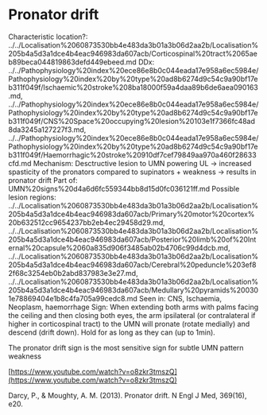 # Pronator drift

Characteristic location?: ../../Localisation%2060873530bb4e483da3b01a3b06d2aa2b/Localisation%205b4a5d3a1dce4b4eac946983da607acb/Corticospinal%20tract%2065aeb89beca044819863defd449ebeed.md
DDx: ../../Pathophysiology%20index%20ece86e8b0c044eada17e958a6ec5984e/Pathophysiology%20index%20by%20type%20ad8b6274d9c54c9a90bf17eb311f049f/Ischaemic%20stroke%208ba18000f59a4daa89b6de6aea090163.md, ../../Pathophysiology%20index%20ece86e8b0c044eada17e958a6ec5984e/Pathophysiology%20index%20by%20type%20ad8b6274d9c54c9a90bf17eb311f049f/CNS%20Space%20occupying%20lesion%20103e1f7366fc48ad8da3245a127227f3.md, ../../Pathophysiology%20index%20ece86e8b0c044eada17e958a6ec5984e/Pathophysiology%20index%20by%20type%20ad8b6274d9c54c9a90bf17eb311f049f/Haemorrhagic%20stroke%20910df7cef79849aa970a460f28633cfd.md
Mechanism: Desctructive lesion to UMN powering UL → increased spasticity of the pronators compared to supinators + weakness → results in pronator drift
Part of: UMN%20signs%20d4a6d6fc559344bb8d15d0fc036121ff.md
Possible lesion regions: ../../Localisation%2060873530bb4e483da3b01a3b06d2aa2b/Localisation%205b4a5d3a1dce4b4eac946983da607acb/Primary%20motor%20cortex%20b632512cc9654237bb2eb4ec29458d29.md, ../../Localisation%2060873530bb4e483da3b01a3b06d2aa2b/Localisation%205b4a5d3a1dce4b4eac946983da607acb/Posterior%20limb%20of%20Internal%20capsule%2060a835d906f3485ab02b4706c99d4dcb.md, ../../Localisation%2060873530bb4e483da3b01a3b06d2aa2b/Localisation%205b4a5d3a1dce4b4eac946983da607acb/Cerebral%20peduncle%203ef82f68c3254eb0b2abd837983e3e27.md, ../../Localisation%2060873530bb4e483da3b01a3b06d2aa2b/Localisation%205b4a5d3a1dce4b4eac946983da607acb/Medullary%20pyramids%200301e78869404e1b8c4fa705a99cedc8.md
Seen in: CNS, Ischaemia, Neoplasm, haemorrhage
Sign: When extending both arms with palms facing the ceiling and then closing both eyes, the arm ipsilateral (or contralateral if higher in corticospinal tract) to the UMN will pronate (rotate medially) and descend (drift down). Hold for as long as they can (up to 1min).

The pronator drift sign is the most sensitive sign for subtle UMN pattern weakness

[https://www.youtube.com/watch?v=o8zkr3tmszQ](https://www.youtube.com/watch?v=o8zkr3tmszQ)

Darcy, P., & Moughty, A. M. (2013). Pronator drift. N Engl J Med, 369(16), e20.
